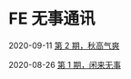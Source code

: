 # FE 无事通讯

2020-09-11 [第 2 期，秋高气爽](./posts/issue-2.md)

2020-08-26 [第 1 期，闲来无事](./posts/issue-1.md)
